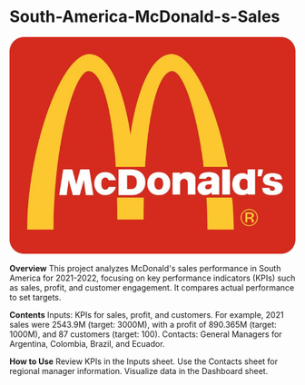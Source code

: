 # South-America-McDonald-s-Sales

![logo](https://github.com/SilviaAnalyst/South-America-McDonald-s-Sales/blob/main/Enter%20for%20a%20%24100%20McDonalds%20Gift%20Card!.jpeg)


**Overview**
This project analyzes McDonald's sales performance in South America for 2021-2022, focusing on key performance indicators (KPIs) such as sales, profit, and customer engagement. It compares actual performance to set targets.

**Contents**
Inputs: KPIs for sales, profit, and customers. For example, 2021 sales were 2543.9M (target: 3000M), with a profit of 890.365M (target: 1000M), and 87 customers (target: 100).
Contacts: General Managers for Argentina, Colombia, Brazil, and Ecuador.

**How to Use**
Review KPIs in the Inputs sheet.
Use the Contacts sheet for regional manager information.
Visualize data in the Dashboard sheet.
